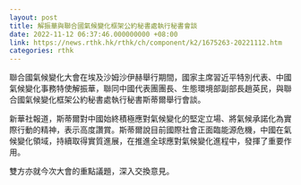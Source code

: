 ```yaml
---
layout: post
title: 解振華與聯合國氣候變化框架公約秘書處執行秘書會談
date: 2022-11-12 06:37:46.000000000 +08:00
link: https://news.rthk.hk/rthk/ch/component/k2/1675263-20221112.htm
categories: rthk
---
```


聯合國氣候變化大會在埃及沙姆沙伊赫舉行期間，國家主席習近平特別代表、中國氣候變化事務特使解振華，聯同中國代表團團長、生態環境部副部長趙英民，與聯合國氣候變化框架公約秘書處執行秘書斯蒂爾舉行會談。

新華社報道，斯蒂爾對中國始終積極應對氣候變化的堅定立場、將氣候承諾化為實際行動的精神，表示高度讚賞。斯蒂爾說目前國際社會正面臨能源危機，中國在氣候變化領域，持續取得實質進展，在推進全球應對氣候變化進程中，發揮了重要作用。

雙方亦就今次大會的重點議題，深入交換意見。
